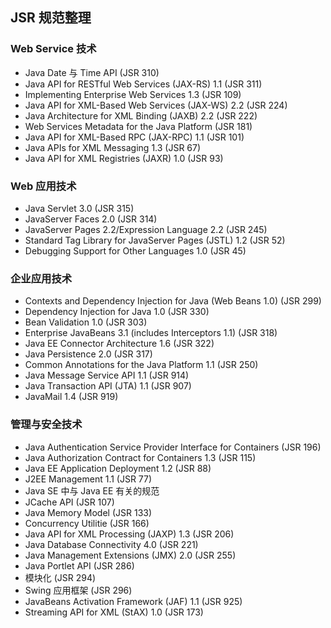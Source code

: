 ## JSR 规范整理

### Web Service 技术

- Java Date 与 Time API (JSR 310)
- Java API for RESTful Web Services (JAX-RS) 1.1 (JSR 311)
- Implementing Enterprise Web Services 1.3 (JSR 109)
- Java API for XML-Based Web Services (JAX-WS) 2.2 (JSR 224)
- Java Architecture for XML Binding (JAXB) 2.2 (JSR 222)
- Web Services Metadata for the Java Platform (JSR 181)
- Java API for XML-Based RPC (JAX-RPC) 1.1 (JSR 101)
- Java APIs for XML Messaging 1.3 (JSR 67)
- Java API for XML Registries (JAXR) 1.0 (JSR 93)

### Web 应用技术

- Java Servlet 3.0 (JSR 315)
- JavaServer Faces 2.0 (JSR 314)
- JavaServer Pages 2.2/Expression Language 2.2 (JSR 245)
- Standard Tag Library for JavaServer Pages (JSTL) 1.2 (JSR 52)
- Debugging Support for Other Languages 1.0 (JSR 45)

### 企业应用技术

- Contexts and Dependency Injection for Java (Web Beans 1.0) (JSR 299)
- Dependency Injection for Java 1.0 (JSR 330)
- Bean Validation 1.0 (JSR 303)
- Enterprise JavaBeans 3.1 (includes Interceptors 1.1) (JSR 318)
- Java EE Connector Architecture 1.6 (JSR 322)
- Java Persistence 2.0 (JSR 317)
- Common Annotations for the Java Platform 1.1 (JSR 250)
- Java Message Service API 1.1 (JSR 914)
- Java Transaction API (JTA) 1.1 (JSR 907)
- JavaMail 1.4 (JSR 919)

### 管理与安全技术

- Java Authentication Service Provider Interface for Containers (JSR 196)
- Java Authorization Contract for Containers 1.3 (JSR 115)
- Java EE Application Deployment 1.2 (JSR 88)
- J2EE Management 1.1 (JSR 77)
- Java SE 中与 Java EE 有关的规范
- JCache API (JSR 107)
- Java Memory Model (JSR 133)
- Concurrency Utilitie (JSR 166)
- Java API for XML Processing (JAXP) 1.3 (JSR 206)
- Java Database Connectivity 4.0 (JSR 221)
- Java Management Extensions (JMX) 2.0 (JSR 255)
- Java Portlet API (JSR 286)
- 模块化 (JSR 294)
- Swing 应用框架 (JSR 296)
- JavaBeans Activation Framework (JAF) 1.1 (JSR 925)
- Streaming API for XML (StAX) 1.0 (JSR 173)
